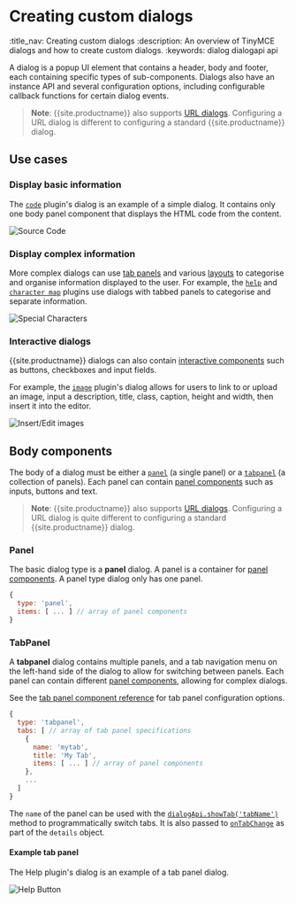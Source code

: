 # Creating custom dialogs
:title_nav: Creating custom dialogs
:description: An overview of TinyMCE dialogs and how to create custom dialogs.
:keywords: dialog dialogapi api

A dialog is a popup UI element that contains a header, body and footer, each containing specific types of sub-components. Dialogs also have an instance API and several configuration options, including configurable callback functions for certain dialog events.

> **Note**: {{site.productname}} also supports [URL dialogs]({{site.baseurl}}/how-to-guides/creating-custom-ui-components/dialogs/urldialog/). Configuring a URL dialog is different to configuring a standard {{site.productname}} dialog.

## Use cases

### Display basic information

The [`code`]({{site.baseurl}}/plugins-ref/opensource/code/) plugin's dialog is an example of a simple dialog. It contains only one body panel component that displays the HTML code from the content.

![Source Code]({{site.baseurl}}/images/sourcecode.png)

### Display complex information

More complex dialogs can use [tab panels]({{site.baseurl}}/how-to-guides/creating-custom-ui-components/dialogs/dialog-components/#tabpanel) and various [layouts]({{site.baseurl}}/how-to-guides/creating-custom-ui-components/dialogs/dialog-components/#layoutcomponents) to categorise and organise information displayed to the user. For example, the [`help`]({{site.baseurl}}/plugins-ref/opensource/help/) and [`character map`]({{site.baseurl}}/plugins-ref/opensource/charmap/) plugins use dialogs with tabbed panels to categorise and separate information.

![Special Characters]({{site.baseurl}}/images/specialchars.png)

### Interactive dialogs

{{site.productname}} dialogs can also contain [interactive components]({{site.baseurl}}/how-to-guides/creating-custom-ui-components/dialogs/dialog-components/#basiccomponents) such as buttons, checkboxes and input fields.

For example, the [`image`]({{site.baseurl}}/plugins-ref/opensource/image/) plugin's dialog allows for users to link to or upload an image, input a description, title, class, caption, height and width, then insert it into the editor.

![Insert/Edit images]({{site.baseurl}}/images/interactive.png)

## Body components

The body of a dialog must be either a [`panel`]({{site.baseurl}}/how-to-guides/creating-custom-ui-components/dialogs/dialog-components/#panel) (a single panel) or a [`tabpanel`]({{site.baseurl}}/how-to-guides/creating-custom-ui-components/dialogs/dialog-components/#tabpanel) (a collection of panels). Each panel can contain [panel components]({{site.baseurl}}/how-to-guides/creating-custom-ui-components/dialogs/dialog-components/#panelcomponents) such as inputs, buttons and text.

> **Note**: {{site.productname}} also supports [URL dialogs]({{site.baseurl}}/how-to-guides/creating-custom-ui-components/dialogs/urldialog/). Configuring a URL dialog is quite different to configuring a standard {{site.productname}} dialog.

### Panel

The basic dialog type is a **panel** dialog. A panel is a container for [panel components]({{site.baseurl}}/how-to-guides/creating-custom-ui-components/dialogs/dialog-components/#panelcomponents). A panel type dialog only has one panel.

```js
{
  type: 'panel',
  items: [ ... ] // array of panel components
}
```

### TabPanel

A **tabpanel** dialog contains multiple panels, and a tab navigation menu on the left-hand side of the dialog to allow for switching between panels. Each panel can contain different [panel components]({{site.baseurl}}/how-to-guides/creating-custom-ui-components/dialogs/dialog-components/#panelcomponents), allowing for complex dialogs.

See the [tab panel component reference]({{site.baseurl}}/how-to-guides/creating-custom-ui-components/dialogs/dialog-components/#tabpanel) for tab panel configuration options.

```js
{
  type: 'tabpanel',
  tabs: [ // array of tab panel specifications
    {
      name: 'mytab',
      title: 'My Tab',
      items: [ ... ] // array of panel components
    },
    ...
  ]
}
```

The `name` of the panel can be used with the [`dialogApi.showTab('tabName')`]({{site.baseurl}}/how-to-guides/creating-custom-ui-components/dialogs/dialog-apis/#dialogapimethods) method to programmatically switch tabs. It is also passed to [`onTabChange`]({{site.baseurl}}/how-to-guides/creating-custom-ui-components/dialogs/dialog-configuration/#configurationoptions) as part of the `details` object.

#### Example tab panel

The Help plugin's dialog is an example of a tab panel dialog.

![Help Button]({{site.baseurl}}/images/help.png)
